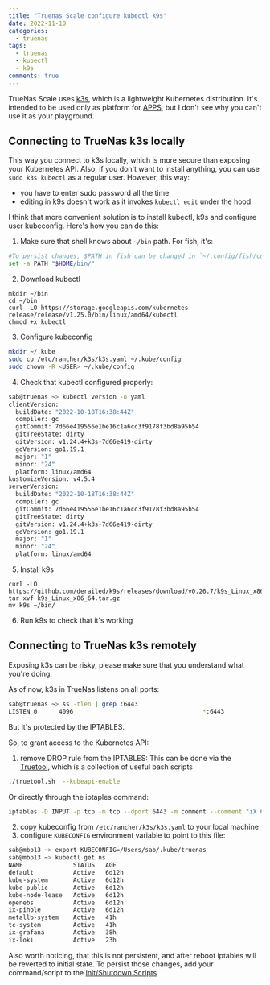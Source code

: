 ```yaml
---
title: "Truenas Scale configure kubectl k9s"
date: 2022-11-10
categories:
  - truenas
tags:
  - truenas
  - kubectl
  - k9s
comments: true
---
```


TrueNas Scale uses [k3s](https://k3s.io/), which is a lightweight
Kubernetes distribution. It's intended to be used only as platform for
[APPS](https://www.truenas.com/docs/scale/scaletutorials/apps/usingapps/), but
I don't see why you can't use it as your playground.

## Connecting to TrueNas k3s locally
This way you connect to k3s locally, which is more secure than exposing your
Kubernetes API. Also, if you don't want to install anything, you can use `sudo k3s kubectl`
 as a regular user.
However, this way:
* you have to enter sudo password all the time
* editing in k9s doesn't work as it invokes `kubectl edit` under the hood

I think that more convenient solution is to install kubectl, k9s and
configure user kubeconfig. Here's how you can do this:

1. Make sure that shell knows about `~/bin` path.  For fish, it's:
```sh
#To persist changes, $PATH in fish can be changed in `~/.config/fish/config.fish`
set -a PATH "$HOME/bin/"
```
2. Download kubectl
```
mkdir ~/bin
cd ~/bin
curl -LO https://storage.googleapis.com/kubernetes-release/release/v1.25.0/bin/linux/amd64/kubectl
chmod +x kubectl
```
3. Configure kubeconfig
```sh
mkdir ~/.kube
sudo cp /etc/rancher/k3s/k3s.yaml ~/.kube/config
sudo chown -R <USER> ~/.kube/config
```
4. Check that kubectl configured properly:
```sh
sab@truenas ~> kubectl version -o yaml
clientVersion:
  buildDate: "2022-10-18T16:38:44Z"
  compiler: gc
  gitCommit: 7d66e419556e1be16c1a6cc3f9178f3bd8a95b54
  gitTreeState: dirty
  gitVersion: v1.24.4+k3s-7d66e419-dirty
  goVersion: go1.19.1
  major: "1"
  minor: "24"
  platform: linux/amd64
kustomizeVersion: v4.5.4
serverVersion:
  buildDate: "2022-10-18T16:38:44Z"
  compiler: gc
  gitCommit: 7d66e419556e1be16c1a6cc3f9178f3bd8a95b54
  gitTreeState: dirty
  gitVersion: v1.24.4+k3s-7d66e419-dirty
  goVersion: go1.19.1
  major: "1"
  minor: "24"
  platform: linux/amd64
```
5. Install k9s
```
curl -LO https://github.com/derailed/k9s/releases/download/v0.26.7/k9s_Linux_x86_64.tar.gz
tar xvf k9s_Linux_x86_64.tar.gz
mv k9s ~/bin/
```
6. Run k9s to check that it's working

## Connecting to TrueNas k3s remotely

Exposing k3s can be risky, please make sure that you understand what you're doing.

As of now, k3s in TrueNas listens on all ports:
```sh
sab@truenas ~> ss -tlen | grep :6443
LISTEN 0      4096                                    *:6443             *:*    ino:22275 sk:2073 cgroup:/system.slice/k3s.service
```
But it's protected by the IPTABLES.

So, to grant access to the Kubernetes API:
1. remove DROP rule from the IPTABLES:
This can be done via the [Truetool](https://github.com/truecharts/truetool/), which is a collection of useful bash scripts
```sh
./truetool.sh  --kubeapi-enable
```
Or directly through the iptaples command:
```sh
iptables -D INPUT -p tcp -m tcp --dport 6443 -m comment --comment "iX Custom Rule to drop connection requests to k8s cluster from external sources" -j DROP
```
2. copy kubeconfig from `/etc/rancher/k3s/k3s.yaml`  to your local machine
3. configure `KUBECONFIG` environment variable to point to this file:
```sh
sab@mbp13 ~> export KUBECONFIG=/Users/sab/.kube/truenas
sab@mbp13 ~> kubectl get ns
NAME              STATUS   AGE
default           Active   6d12h
kube-system       Active   6d12h
kube-public       Active   6d12h
kube-node-lease   Active   6d12h
openebs           Active   6d12h
ix-pihole         Active   6d12h
metallb-system    Active   41h
tc-system         Active   41h
ix-grafana        Active   38h
ix-loki           Active   23h
```

Also worth noticing, that this is not persistent, and after reboot iptables will be reverted to initial state. To persist those changes, add your command/script to the [Init/Shutdown Scripts](https://www.truenas.com/docs/core/uireference/tasks/initshutdownscripts/)
